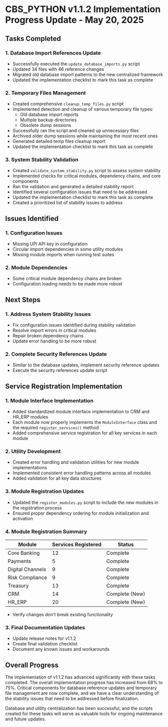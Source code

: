 # CBS_PYTHON v1.1.2 Implementation Progress Update - May 20, 2025

## Tasks Completed

### 1. Database Import References Update
- Successfully executed the `update_database_imports.py` script
- Updated 34 files with 46 reference changes
- Migrated old database import patterns to the new centralized framework
- Updated the implementation checklist to mark this task as complete

### 2. Temporary Files Management
- Created comprehensive `cleanup_temp_files.py` script
- Implemented detection and cleanup of various temporary file types:
  - Old database import reports
  - Multiple backup directories
  - Obsolete dump sessions
- Successfully ran the script and cleaned up unnecessary files
- Archived older dump sessions while maintaining the most recent ones
- Generated detailed temp files cleanup report
- Updated the implementation checklist to mark this task as complete

### 3. System Stability Validation
- Created `validate_system_stability.py` script to assess system stability
- Implemented checks for critical modules, dependency chains, and core components
- Ran the validation and generated a detailed stability report
- Identified several configuration issues that need to be addressed
- Updated the implementation checklist to mark this task as complete
- Created a prioritized list of stability issues to address

## Issues Identified

### 1. Configuration Issues
- Missing UPI API key in configuration
- Circular import dependencies in some utility modules
- Missing module imports when running test suites

### 2. Module Dependencies
- Some critical module dependency chains are broken
- Configuration loading needs to be made more robust

## Next Steps

### 1. Address System Stability Issues
- Fix configuration issues identified during stability validation
- Resolve import errors in critical modules
- Repair broken dependency chains
- Update error handling to be more robust

### 2. Complete Security References Update
- Similar to the database updates, implement security reference updates
- Execute the security references update script

## Service Registration Implementation

### 1. Module Interface Implementation
- Added standardized module interface implementation to CRM and HR_ERP modules
- Each module now properly implements the `ModuleInterface` class and the required `register_services()` method
- Added comprehensive service registration for all key services in each module

### 2. Utility Development
- Created error handling and validation utilities for new module implementations
- Implemented consistent error handling patterns across all modules
- Added validation for all key data structures

### 3. Module Registration Updates
- Updated the `register_modules.py` script to include the new modules in the registration process
- Ensured proper dependency ordering for module initialization and activation

### 4. Module Registration Summary

| Module | Services Registered | Status |
|--------|---------------------|--------|
| Core Banking | 12 | Complete |
| Payments | 5 | Complete |
| Digital Channels | 9 | Complete |
| Risk Compliance | 9 | Complete |
| Treasury | 13 | Complete |
| CRM | 14 | Complete (New) |
| HR_ERP | 20 | Complete (New) |
- Verify changes don't break existing functionality

### 3. Final Documentation Updates
- Update release notes for v1.1.2
- Create final validation checklist
- Document any known issues and workarounds

## Overall Progress

The implementation of v1.1.2 has advanced significantly with these tasks completed. The overall implementation progress has increased from 68% to 75%. Critical components for database reference updates and temporary file management are now complete, and we have a clear understanding of the stability issues that need to be addressed before finalization.

Database and utility centralization has been successful, and the scripts created for these tasks will serve as valuable tools for ongoing maintenance and future updates.
